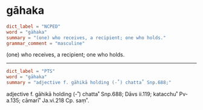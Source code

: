 # gāhaka

``` toml
dict_label = "NCPED"
word = "gāhaka"
summary = "(one) who receives, a recipient; one who holds."
grammar_comment = "masculine"
```

(one) who receives, a recipient; one who holds.

--------------------

``` toml
dict_label = "PTS"
word = "gāhaka"
summary = "adjective f. gāhikā holding (-˚) chatta˚ Snp.688;"
```

adjective f. gāhikā holding (\-˚) chatta˚ Snp.688; Dāvs ii.119; katacchu˚ Pv\-a.135; cāmarī˚ Ja.vi.218 Cp. saṃ˚.

